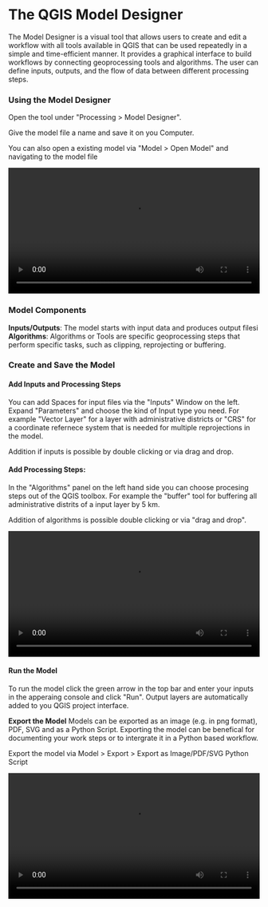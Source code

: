 # The QGIS Model Designer
The Model Designer is a visual tool that allows users to create and edit a workflow with all tools available in QGIS that can be used repeatedly in a simple and time-efficient manner. It provides a graphical interface to build workflows by connecting geoprocessing tools and algorithms. The user can define inputs, outputs, and the flow of data between different processing steps.

### Using the Model Designer
Open the tool under "Processing > Model Designer".

Give the model file a name and save it on you Computer.

You can also open a existing model via "Model > Open Model" and navigating to the model file

<video width="100%" controls src="https://github.com/GIScience/gis-training-resource-center/raw/main/fig/qgis_modelbuilder_open.mp4"></video>

### Model Components
**Inputs/Outputs**: The model starts with input data and produces output filesi
**Algorithms**: Algorithms or Tools are specific geoprocessing steps that perform specific tasks, such as clipping, reprojecting or buffering.

### Create and Save the Model
#### Add Inputs and Processing Steps
You can add Spaces for input files via the "Inputs" Window on the left. Expand "Parameters" and choose the kind of Input type you need. For example "Vector Layer" for a layer with administrative districts or "CRS" for a coordinate refernece system that is needed for multiple reprojections in the model.

Addition if inputs is possible by double clicking or via drag and drop.

#### Add Processing Steps:
In the "Algorithms" panel on the left hand side you can choose procesing steps out of the QGIS toolbox. For example the "buffer" tool for buffering all administrative distrits of a input layer by 5 km.

Addition of algorithms is possible double clicking or via "drag and drop".

<video width="100%" controls src="https://github.com/GIScience/gis-training-resource-center/raw/main/fig/qgis_modelbuilder_model.mp4"></video>

#### Run the Model
To run the model click the green arrow in the top bar and enter your inputs in the apperaing console and click "Run". Output layers are automatically added to you QGIS project interface.

**Export the Model**
Models can be exported as an image (e.g. in png format), PDF, SVG and as a Python Script. Exporting the model can be benefical for documenting your work steps or to intergrate it in a Python based workflow.

Export the model via Model > Export > Export as Image/PDF/SVG Python Script

<video width="100%" controls src="https://github.com/GIScience/gis-training-resource-center/raw/main/fig/qgis_modelbuilder_export.mp4"></video>
